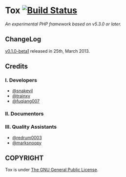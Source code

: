 Tox [![Build Status](https://travis-ci.org/php-tox/tox.png?branch=master)](https://travis-ci.org/php-tox/tox)
========

*An experimental PHP framework based on v5.3.0 or later.*

ChangeLog
---------

[v0.1.0-beta1][] released in 25th, March 2013.

Credits
-------

### I. Developers

* [@snakevil](https://github.com/snakevil)
* [@trainxy](https://github.com/trainxy)
* [@fuqiang007](https://github.com/fuqiang007)

### II. Documentors

### III. Quality Assistants

* [@redrum0003](https://github.com/redrum0003)
* [@marksnoopy](https://github.com/marksnoopy)

COPYRIGHT
---------

Tox is under [The GNU General Public License](http://www.gnu.org/licenses/gpl.html).

[v0.1.0-beta1]: ../../tree/0.1.0-beta1
